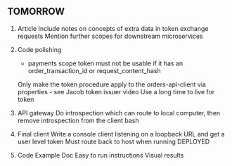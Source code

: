 TOMORROW
--------
1. Article
   Include notes on concepts of extra data in token exchange requests
   Mention further scopes for downstream microservices

2. Code polishing
   
   - payments scope token must not be usable if it has an order_transaction_id or request_content_hash

   Only make the token procedure apply to the orders-api-client via properties - see Jacob token issuer video
   Use a long time to live for token

3. API gateway
   Do introspection which can route to local computer, then remove introspection from the client bash 

4. Final client
   Write a console client listening on a loopback URL and get a user level token
   Must route back to host when running DEPLOYED

5. Code Example Doc
   Easy to run instructions
   Visual results
